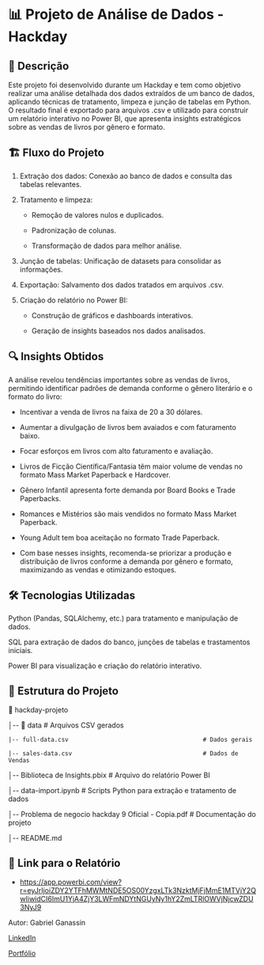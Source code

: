 # 📊 Projeto de Análise de Dados - Hackday

## 📝 Descrição

Este projeto foi desenvolvido durante um Hackday e tem como objetivo realizar uma análise detalhada dos dados extraídos de um banco de dados, aplicando técnicas de tratamento, limpeza e junção de tabelas em Python. O resultado final é exportado para arquivos .csv e utilizado para construir um relatório interativo no Power BI, que apresenta insights estratégicos sobre as vendas de livros por gênero e formato.


## 🏗️ Fluxo do Projeto

1. Extração dos dados: Conexão ao banco de dados e consulta das tabelas relevantes.

2. Tratamento e limpeza:

    * Remoção de valores nulos e duplicados.

    * Padronização de colunas.

    * Transformação de dados para melhor análise.

3. Junção de tabelas: Unificação de datasets para consolidar as informações.

4. Exportação: Salvamento dos dados tratados em arquivos .csv.

5. Criação do relatório no Power BI:

    * Construção de gráficos e dashboards interativos.

    * Geração de insights baseados nos dados analisados.

## 🔍 Insights Obtidos

A análise revelou tendências importantes sobre as vendas de livros, permitindo identificar padrões de demanda conforme o gênero literário e o formato do livro:

* Incentivar a venda de livros na faixa de 20 a 30 dólares.

* Aumentar a divulgação de livros bem avaiados e com faturamento baixo.

* Focar esforços em livros com alto faturamento e avaliação.

* Livros de Ficção Científica/Fantasia têm maior volume de vendas no formato Mass Market Paperback e Hardcover.

* Gênero Infantil apresenta forte demanda por Board Books e Trade Paperbacks.

* Romances e Mistérios são mais vendidos no formato Mass Market Paperback.

* Young Adult tem boa aceitação no formato Trade Paperback.

* Com base nesses insights, recomenda-se priorizar a produção e distribuição de livros conforme a demanda por gênero e formato, maximizando as vendas e otimizando estoques.


## 🛠️ Tecnologias Utilizadas

Python (Pandas, SQLAlchemy, etc.) para tratamento e manipulação de dados.

SQL para extração de dados do banco, junções de tabelas e trastamentos iniciais.

Power BI para visualização e criação do relatório interativo.


## 📂 Estrutura do Projeto

📁 hackday-projeto

│-- 📂 data                                                # Arquivos CSV gerados

    |-- full-data.csv                                      # Dados gerais

    |-- sales-data.csv                                     # Dados de Vendas

│-- Biblioteca de Insights.pbix                            # Arquivo do relatório Power BI

│-- data-import.ipynb                                      # Scripts Python para extração e tratamento de dados

│-- Problema de negocio hackday 9 Oficial - Copia.pdf      # Documentação do projeto

│-- README.md                                              


## 🚀 Link para o Relatório

* https://app.powerbi.com/view?r=eyJrIjoiZDY2YTFhMWMtNDE5OS00YzgxLTk3NzktMjFjMmE1MTVjY2QwIiwidCI6ImU1YjA4ZjY3LWFmNDYtNGUyNy1hY2ZmLTRlOWVjNjcwZDU3NyJ9


Autor: Gabriel Ganassin 

[LinkedIn](https://www.linkedin.com/in/gabriel-ganassin/)

[Portfólio](https://ganassin.github.io/portfolio_projetos/)
